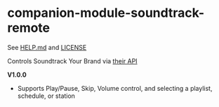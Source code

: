 # companion-module-soundtrack-remote
See [HELP.md](./HELP.md) and [LICENSE](./LICENSE)

Controls Soundtrack Your Brand via [their API](https://studio.apollographql.com/public/soundtrack/)

**V1.0.0**

- Supports Play/Pause, Skip, Volume control, and selecting a playlist, schedule, or station

